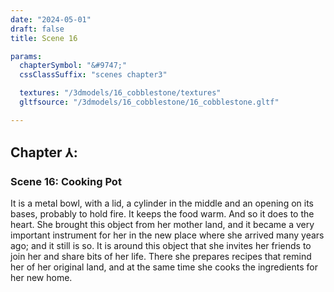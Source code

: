 ```yaml
---
date: "2024-05-01"
draft: false
title: Scene 16

params:
  chapterSymbol: "&#9747;"
  cssClassSuffix: "scenes chapter3"

  textures: "/3dmodels/16_cobblestone/textures"
  gltfsource: "/3dmodels/16_cobblestone/16_cobblestone.gltf"

---
```

## Chapter &#8516;:
### Scene 16: Cooking Pot
<canvas id="c"></canvas>

It is a metal bowl, with a lid, a cylinder in the middle and an opening on its bases, probably to hold fire. It keeps the food warm. And so it does to the heart. She brought this object from her mother land, and it became a very important instrument for her in the new place where she arrived many years ago; and it still is so. It is around this object that she invites her friends to join her and share bits of her life. There she prepares recipes that remind her of her original land, and at the same time she cooks the ingredients for her new home.
